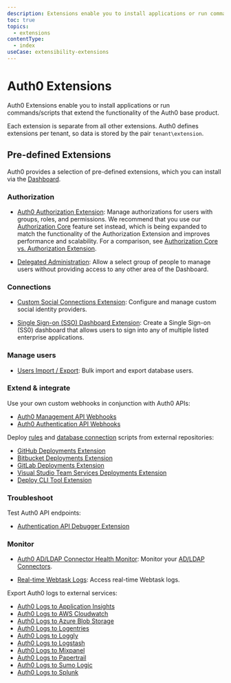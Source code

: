 ```yaml
---
description: Extensions enable you to install applications or run commands/scripts that extend the functionality of Auth0.
toc: true
topics:
  - extensions
contentType:
  - index
useCase: extensibility-extensions
---
```

# Auth0 Extensions

Auth0 Extensions enable you to install applications or run commands/scripts that extend the functionality of the Auth0 base product.

Each extension is separate from all other extensions. Auth0 defines extensions per tenant, so data is stored by the pair `tenant\extension`.

## Pre-defined Extensions

Auth0 provides a selection of pre-defined extensions, which you can install via the [Dashboard](${manage_url}/extensions).

### Authorization

- [Auth0 Authorization Extension](/extensions/authorization-extension): Manage authorizations for users with groups, roles, and permissions. We recommend that you use our [Authorization Core](/authorization/guides/how-to) feature set instead, which is being expanded to match the functionality of the Authorization Extension and improves performance and scalability. For a comparison, see [Authorization Core vs. Authorization Extension](/authorization/concepts/core-vs-extension).

- [Delegated Administration](/extensions/delegated-admin): Allow a select group of people to manage users without providing access to any other area of the Dashboard.

### Connections

- [Custom Social Connections Extension](/extensions/custom-social-extensions): Configure and manage custom social identity providers.

- [Single Sign-on (SSO) Dashboard Extension](extensions/sso-dashboard): Create a Single Sign-on (SS0) dashboard that allows users to sign into any of multiple listed enterprise applications.

### Manage users

- [Users Import / Export](/extensions/user-import-export): Bulk import and export database users.

### Extend & integrate

Use your own custom webhooks in conjunction with Auth0 APIs:

- [Auth0 Management API Webhooks](/extensions/management-api-webhooks)
- [Auth0 Authentication API Webhooks](/extensions/authentication-api-webhooks)

Deploy [rules](/rules) and [database connection](/connections/database) scripts from external repositories:

- [GitHub Deployments Extension](/extensions/github-deploy)
- [Bitbucket Deployments Extension](/extensions/bitbucket-deploy)
- [GitLab Deployments Extension](/extensions/gitlab-deploy)
- [Visual Studio Team Services Deployments Extension](/extensions/visual-studio-team-services-deploy)
- [Deploy CLI Tool Extension](/extensions/deploy-cli)

### Troubleshoot

Test Auth0 API endpoints:

- [Authentication API Debugger Extension](/extensions/authentication-api-debugger)

### Monitor

- [Auth0 AD/LDAP Connector Health Monitor](/extensions/adldap-connector): Monitor your [AD/LDAP Connectors](/connector/overview).

- [Real-time Webtask Logs](/extensions/realtime-webtask-logs): Access real-time Webtask logs.

Export Auth0 logs to external services:

- [Auth0 Logs to Application Insights](/extensions/application-insight)
- [Auth0 Logs to AWS Cloudwatch](/extensions/cloudwatch)
- [Auth0 Logs to Azure Blob Storage](/extensions/azure-blob-storage)
- [Auth0 Logs to Logentries](/extensions/logentries)
- [Auth0 Logs to Loggly](/extensions/loggly)
- [Auth0 Logs to Logstash](/extensions/logstash)
- [Auth0 Logs to Mixpanel](/extensions/mixpanel)
- [Auth0 Logs to Papertrail](/extensions/papertrail)
- [Auth0 Logs to Sumo Logic](/extensions/sumologic)
- [Auth0 Logs to Splunk](/extensions/splunk)

